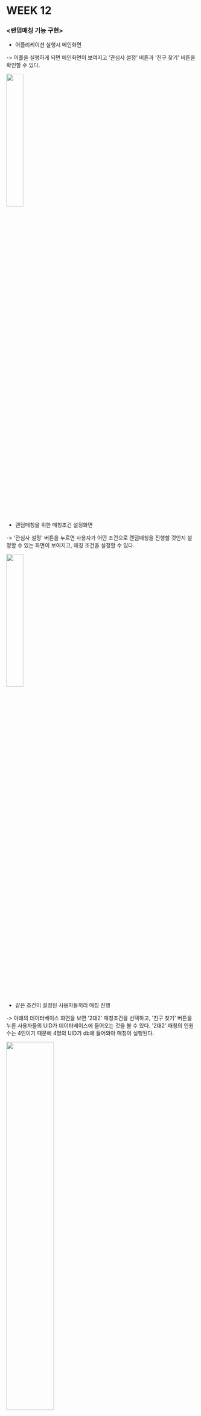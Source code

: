 # WEEK 12

### <랜덤매칭 기능 구현>

- 어플리케이션 실행시 메인화면 

-> 어플을 실행하게 되면 메인화면이 보여지고 '관심사 설정' 버튼과 '친구 찾기' 버튼을 확인할 수 있다.

<img width="30%" src="https://user-images.githubusercontent.com/29966841/119364356-c5fc9a00-bce9-11eb-92be-e771d206f360.png"/>

- 랜덤매칭을 위한 매칭조건 설정화면

-> '관심사 설정' 버튼을 누르면 사용자가 어떤 조건으로 랜덤매칭을 진행할 것인지 설정할 수 있는 화면이 보여지고, 매칭 조건을 설정할 수 있다.

<img width="30%" src="https://user-images.githubusercontent.com/29966841/119365124-95693000-bcea-11eb-9373-992a8b82e794.png"/>

- 같은 조건이 설정된 사용자들끼리 매칭 진행

-> 아래의 데이터베이스 화면을 보면 '2대2' 매칭조건을 선택하고, '친구 찾기' 버튼을 누른 사용자들의 UID가 데이터베이스에 들어오는 것을 볼 수 있다. 
   '2대2' 매칭의 인원수는 4인이기 때문에 4명의 UID가 db에 들어와야 매칭이 실행된다.

<img width="50%" src="https://user-images.githubusercontent.com/29966841/119371847-bb460300-bcf1-11eb-8c49-8f43844101bc.png"/>

- 매칭 완료 시

-> 아래 화면을 보면 '2대2' 매칭 조건을 설정한 4명의 사용자의 UID가 화면에 보여지고 있다. 
   또한 짜여진 코드에 의해 매칭이 완료되는 순간 데이터베이스에서 매칭된 사용자의 UID가 삭제되게 된다.

<img width="30%" src="https://user-images.githubusercontent.com/29966841/119374240-4e803800-bcf4-11eb-8758-d9bb8bfa8085.png"/>

<매칭조건 설정을 통한 랜덤매칭 코드구성>

    class TimeThread extends Thread{
        @Override
        public void run() {
        
            while(isReady)
            {
                try {
                    matchingMember();
                    sleep(1000);
                    Log.d( "사이즈: ", String.valueOf(matchedUidArrayList.size()));
                    if(matchedUidArrayList.size() == 2 && Storage.MyInterest.equals("1대1") ) // 관심사 2인 선택
                    {
                        isReady=false;
                        
                        //uid intent로 보내줌
                        Activity root = getActivity();
                        Intent intent = new Intent(root,MessageActivity.class);
                        intent.putStringArrayListExtra("destinationUid",matchedUidArrayList);
                        startActivity(intent);
                        
                        matchedUidArrayList.clear();
                    }
                    else if(matchedUidArrayList.size() == 4 && Storage.MyInterest.equals("2대2"))
                    {
                        isReady=false;
                        
                        Activity root = getActivity();
                        Intent intent = new Intent(root,MessageActivity.class);
                        intent.putStringArrayListExtra("destinationUid",matchedUidArrayList);
                        startActivity(intent);
                        matchedUidArrayList.clear();
                        sleep(1000);
                        
                        matching_removeUser();
                    }
                    else if(matchedUidArrayList.size() == 3 && Storage.MyInterest.equals("3인"))
                    {
                        isReady=false;
                        
                        Activity root = getActivity();
                        Intent intent = new Intent(root,MessageActivity.class);
                        intent.putStringArrayListExtra("destinationUid",matchedUidArrayList);
                        startActivity(intent);
                        matchedUidArrayList.clear();
                        sleep(1000);
                        
                        matching_removeUser();
                    }
                    else if(matchedUidArrayList.size() == 2 && Storage.MyInterest.equals("2인"))
                    {
                        isReady=false;

                        Activity root = getActivity();
                        Intent intent = new Intent(root,MessageActivity.class);
                        intent.putStringArrayListExtra("destinationUid",matchedUidArrayList);
                        startActivity(intent);

                        matchedUidArrayList.clear();
                    }
                }catch (InterruptedException e){
                    e.printStackTrace();
                }
            }
        }
    }
